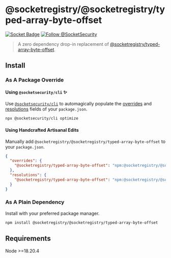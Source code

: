 # @socketregistry/@socketregistry/typed-array-byte-offset

[![Socket Badge](https://socket.dev/api/badge/npm/package/@socketregistry/@socketregistry/typed-array-byte-offset)](https://socket.dev/npm/package/@socketregistry/@socketregistry/typed-array-byte-offset)
[![Follow @SocketSecurity](https://img.shields.io/twitter/follow/SocketSecurity?style=social)](https://twitter.com/SocketSecurity)

> A zero dependency drop-in replacement of
> [@socketregistry/typed-array-byte-offset](https://www.npmjs.com/package/@socketregistry/typed-array-byte-offset).

## Install

### As A Package Override

#### Using `@socketsecurity/cli` :sparkles:

Use [`@socketsecurity/cli`](https://www.npmjs.com/package/@socketsecurity/cli)
to automagically populate the
[overrides](https://docs.npmjs.com/cli/v9/configuring-npm/package-json#overrides)
and [resolutions](https://yarnpkg.com/configuration/manifest#resolutions) fields
of your `package.json`.

```sh
npx @socketsecurity/cli optimize
```

#### Using Handcrafted Artisanal Edits

Manually add `@socketregistry/@socketregistry/typed-array-byte-offset` to your
`package.json`.

```json
{
  "overrides": {
    "@socketregistry/typed-array-byte-offset": "npm:@socketregistry/@socketregistry/typed-array-byte-offset@^1"
  },
  "resolutions": {
    "@socketregistry/typed-array-byte-offset": "npm:@socketregistry/@socketregistry/typed-array-byte-offset@^1"
  }
}
```

### As A Plain Dependency

Install with your preferred package manager.

```sh
npm install @socketregistry/@socketregistry/typed-array-byte-offset
```

## Requirements

Node &gt;=18.20.4

